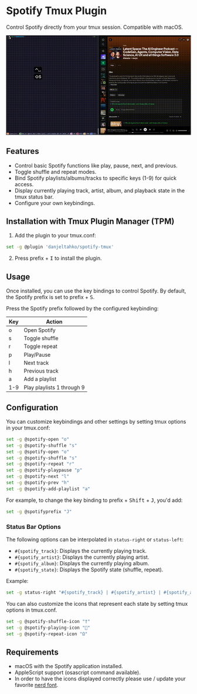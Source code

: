 # Spotify Tmux Plugin

Control Spotify directly from your tmux session. Compatible with macOS.

![add playlist demo](./assets/demo.gif)

## Features

* Control basic Spotify functions like play, pause, next, and previous.
* Toggle shuffle and repeat modes.
* Bind Spotify playlists/albums/tracks to specific keys (1-9) for quick access.
* Display currently playing track, artist, album, and playback state in the tmux status bar.
* Configure your own keybindings.

## Installation with Tmux Plugin Manager (TPM)

1. Add the plugin to your tmux.conf:
```bash
set -g @plugin 'danjeltahko/spotify-tmux'
```
2. Press prefix + <kbd>I</kbd> to install the plugin.

## Usage

Once installed, you can use the key bindings to control Spotify. By default, the Spotify prefix is set to prefix + <kbd>S</kbd>.

Press the Spotify prefix followed by the configured keybinding:

| Key | Action                     |
|-----|----------------------------|
| o   | Open Spotify               |
| s   | Toggle shuffle             |
| r   | Toggle repeat              |
| p   | Play/Pause                 |
| l   | Next track                 |
| h   | Previous track             |
| a   | Add a playlist             |
| 1-9 | Play playlists 1 through 9 |


## Configuration

You can customize keybindings and other settings by setting tmux options in your tmux.conf:

```bash
set -g @spotify-open "o"
set -g @spotify-shuffle "s"
set -g @spotify-open "o"
set -g @spotify-shuffle "s"
set -g @spotify-repeat "r"
set -g @spotify-playpause "p"
set -g @spotify-next "l"
set -g @spotify-prev "h"
set -g @spotify-add-playlist "a"
```
For example, to change the key binding to prefix + <kbd>Shift</kbd> + <kbd>J</kbd>, you'd add:

```bash
set -g @spotifyprefix "J"
```

### Status Bar Options

The following options can be interpolated in `status-right` or `status-left`:

- `#{spotify_track}`: Displays the currently playing track.
- `#{spotify_artist}`: Displays the currently playing artist.
- `#{spotify_album}`: Displays the currently playing album.
- `#{spotify_state}`: Displays the Spotify state (shuffle, repeat).

Example:
```bash
set -g status-right "#{spotify_track} | #{spotify_artist} | #{spotify_album} | #{spotify_state}"
```

You can also customize the icons that represent each state by setting tmux options in tmux.conf.
```bash
set -g @spotify-shuffle-icon "†"
set -g @spotify-playing-icon ""
set -g @spotify-repeat-icon "Ω"
```

## Requirements
* macOS with the Spotify application installed.
* AppleScript support (osascript command available).
* In order to have the icons displayed correctly please use / update your favorite [nerd font](https://www.nerdfonts.com/font-downloads).
